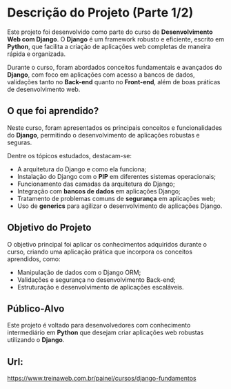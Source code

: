 # Descrição do Projeto (Parte 1/2)

Este projeto foi desenvolvido como parte do curso de **Desenvolvimento Web com Django**. O **Django** é um framework robusto e eficiente, escrito em **Python**, que facilita a criação de aplicações web completas de maneira rápida e organizada.

Durante o curso, foram abordados conceitos fundamentais e avançados do **Django**, com foco em aplicações com acesso a bancos de dados, validações tanto no **Back-end** quanto no **Front-end**, além de boas práticas de desenvolvimento web.

## O que foi aprendido?

Neste curso, foram apresentados os principais conceitos e funcionalidades do **Django**, permitindo o desenvolvimento de aplicações robustas e seguras.

Dentre os tópicos estudados, destacam-se:

- A arquitetura do Django e como ela funciona;
- Instalação do Django com o **PIP** em diferentes sistemas operacionais;
- Funcionamento das camadas da arquitetura do Django;
- Integração com **bancos de dados** em aplicações Django;
- Tratamento de problemas comuns de **segurança** em aplicações web;
- Uso de **generics** para agilizar o desenvolvimento de aplicações Django.

## Objetivo do Projeto

O objetivo principal foi aplicar os conhecimentos adquiridos durante o curso, criando uma aplicação prática que incorpora os conceitos aprendidos, como:

- Manipulação de dados com o Django ORM;
- Validações e segurança no desenvolvimento Back-end;
- Estruturação e desenvolvimento de aplicações escaláveis.

## Público-Alvo

Este projeto é voltado para desenvolvedores com conhecimento intermediário em **Python** que desejam criar aplicações web robustas utilizando o **Django**.

## Url:

https://www.treinaweb.com.br/painel/cursos/django-fundamentos
